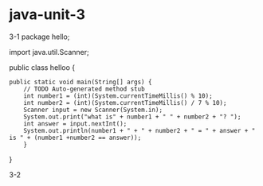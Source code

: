 # java-unit-3

3-1
package hello;

import java.util.Scanner;

public class helloo {

	public static void main(String[] args) {
		// TODO Auto-generated method stub
		int number1 = (int)(System.currentTimeMillis() % 10);
		int number2 = (int)(System.currentTimeMillis() / 7 % 10);
		Scanner input = new Scanner(System.in);
		System.out.print("what is" + number1 + " " + number2 + "? ");
		int answer = input.nextInt();
		System.out.println(number1 + " + " + number2 + " = " + answer + " is " + (number1 +number2 == answer));
        }
}

3-2
